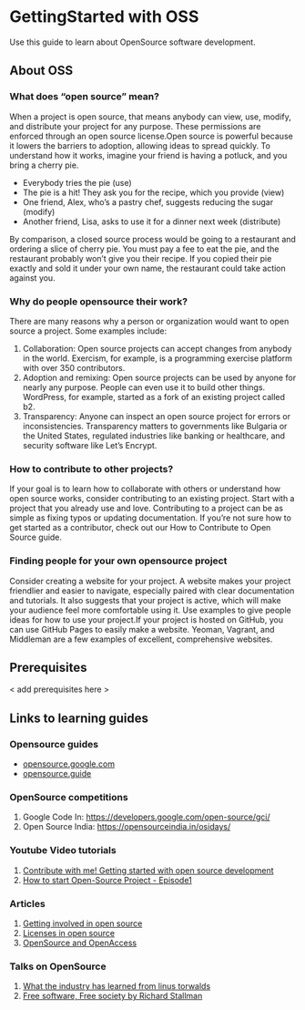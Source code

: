 # GettingStarted with OSS
Use this guide to learn about OpenSource software development. 

## About OSS

### What does “open source” mean?
When a project is open source, that means anybody can view, use, modify, and distribute your project for any purpose. These permissions are enforced through an open source license.Open source is powerful because it lowers the barriers to adoption, allowing ideas to spread quickly.
To understand how it works, imagine your friend is having a potluck, and you bring a cherry pie.
* Everybody tries the pie (use)
* The pie is a hit! They ask you for the recipe, which you provide (view)
* One friend, Alex, who’s a pastry chef, suggests reducing the sugar (modify)
* Another friend, Lisa, asks to use it for a dinner next week (distribute)

By comparison, a closed source process would be going to a restaurant and ordering a slice of cherry pie. You must pay a fee to eat the pie, and the restaurant probably won’t give you their recipe. If you copied their pie exactly and sold it under your own name, the restaurant could take action against you.

### Why do people opensource their work? 
There are many reasons why a person or organization would want to open source a project. Some examples include:
1. Collaboration: Open source projects can accept changes from anybody in the world. Exercism, for example, is a programming exercise platform with over 350 contributors.
2. Adoption and remixing: Open source projects can be used by anyone for nearly any purpose. People can even use it to build other things. WordPress, for example, started as a fork of an existing project called b2.
3. Transparency: Anyone can inspect an open source project for errors or inconsistencies. Transparency matters to governments like Bulgaria or the United States, regulated industries like banking or healthcare, and security software like Let’s Encrypt.

### How to contribute to other projects?
If your goal is to learn how to collaborate with others or understand how open source works, consider contributing to an existing project. Start with a project that you already use and love. Contributing to a project can be as simple as fixing typos or updating documentation.
If you’re not sure how to get started as a contributor, check out our How to Contribute to Open Source guide.

### Finding people for your own opensource project
Consider creating a website for your project. A website makes your project friendlier and easier to navigate, especially paired with clear documentation and tutorials. It also suggests that your project is active, which will make your audience feel more comfortable using it. Use examples to give people ideas for how to use your project.If your project is hosted on GitHub, you can use GitHub Pages to easily make a website. Yeoman, Vagrant, and Middleman are a few examples of excellent, comprehensive websites.

## Prerequisites
< add prerequisites here >

## Links to learning guides

### Opensource guides
* [opensource.google.com](https://opensource.google.com)
* [opensource.guide](https://opensource.guide/)


### OpenSource competitions
1. Google Code In: https://developers.google.com/open-source/gci/
2. Open Source India: https://opensourceindia.in/osidays/

### Youtube Video tutorials
1. [Contribute with me! Getting started with open source development](https://youtu.be/IXnNgLmd6BM)
2. [How to start Open-Source Project - Episode1](https://youtu.be/VAHDCcHdhhY)

### Articles
1. [Getting involved in open source](https://opensource.com/life/15/2/developers-guide-getting-involved-open-source)
2. [Licenses in open source](https://medium.com/@raulk/list-of-companies-and-popular-projects-by-the-open-source-licenses-they-use-35a53eaf1c80)
3. [OpenSource and OpenAccess](https://medium.com/flockademic/why-open-source-and-open-access-go-great-together-75e31b630efc)

### Talks on OpenSource
1. [What the industry has learned from linus torwalds](https://www.youtube.com/watch?v=7XTHdcmjenI)
2. [Free software, Free society by Richard Stallman](https://www.youtube.com/watch?v=Ag1AKIl_2GM)